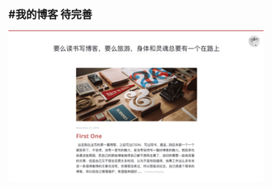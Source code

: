 ## #我的博客 待完善
![screenshot](https://github.com/bingyingtogether/bingyingtogether.github.io/blob/master/screenshot.png?raw=true)


